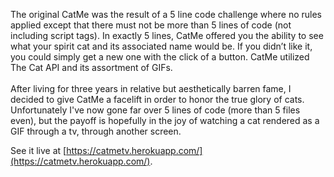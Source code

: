 The original CatMe was the result of a 5 line code challenge where no rules
applied except that there must not be more than 5 lines of code (not including script tags). In exactly 5 lines, CatMe offered you the ability to see what your spirit cat and its associated name would be. If you didn’t like it, you could simply get a new one with the click of a button. CatMe utilized The Cat API and its assortment of GIFs.
<br>
<br>
After living for three years in relative but aesthetically barren fame,
I decided to give CatMe a facelift in order to honor the true glory of
cats. Unfortunately I've now gone far over 5 lines of code (more than
5 files even), but the payoff is hopefully in the joy of watching a cat rendered as a GIF through a tv, through another screen.
<br>

See it live at [https://catmetv.herokuapp.com/](https://catmetv.herokuapp.com/).